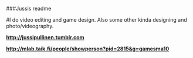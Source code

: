 ###Jussis readme

#I do video editing and game design. Also some other kinda designing and photo/videography.

__http://jussipullinen.tumblr.com__


__http://mlab.taik.fi/people/showperson?pid=2815&g=gamesma10__
